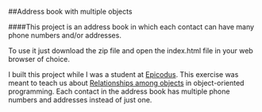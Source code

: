 ##Address book with multiple objects

####This project is an address book in which each contact can have many phone numbers and/or addresses.

To use it just download the zip file and open the index.html file in your web browser of choice.

I built this project while I was a student at [Epicodus](http://www.epicodus.com/). This exercise was meant to teach us about [Relationships among objects](http://www.learnhowtoprogram.com/lessons/relationships-among-objects) in object-oriented programming. Each contact in the address book has multiple phone numbers and addresses instead of just one.
